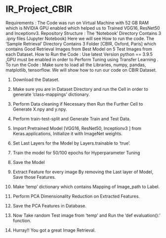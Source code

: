# IR_Project_CBIR

Requirements : 
The Code was run on Virtual Machine with 52 GB RAM which is NVIDIA GPU enabled which helped us to Trained VGG16, ResNet50 and Inceptionv3.
Repository Structure :
The ‘Notebook’ Directory Contains 3 .ipny files (Jupyter Notebook) Here we will see How to run the code. 
The  ‘Sample Retrieval’ Directory Contains 3 Folder [CBIR, Oxford, Paris] which contains Good Retrieval Images from Best Model on 5 Test Images from each Dataset.
How to Run the Code : 
Use latest Version python == 3.9.5 ,GPU must be enabled in order to Perform Tuning using Transfer Learning .
To run the Code : Make sure to load all the Libraries, numpy, pandas, matplotlib, tensorflow.
We will show how to run our code on CBIR Dataset.
1. Download the Dataset.
2. Make sure you are in Dataset Directory and run the Cell in order to generate ‘class-mappings’ dictionary.
 
3. Perform Data cleaning if Necessary then Run the Further Cell to Generate X.npy and y.npy.
 
4.  Perform train-test-split and Generate Train and Test Data.
 
5. Import Pretrained Model [VGG16, ResNet50, Inceptionv3 ] from Keras.applications, Initialize it with ImageNet weights.
 
6. Set Last Layers for the Model by Layers.trainable to ‘true’.
 
7.  Train the model for 50/100 epochs for Hyperparameter Tuning
 
8. Save the Model
9. Extract Feature for every image By removing the Last layer of Model, Save those Features.
10.  Make ‘temp’ dictionary which contains Mapping of Image_path to Label.
 
11. Perform PCA Dimensionality Reduction on Extracted Features.
12. Save the PCA Features in Database.
 
13. Now Take random Test image from ‘temp’ and Run the ‘def evaluation():’ function.
 
14. Hurray!! You got a great Image Retrieval.
